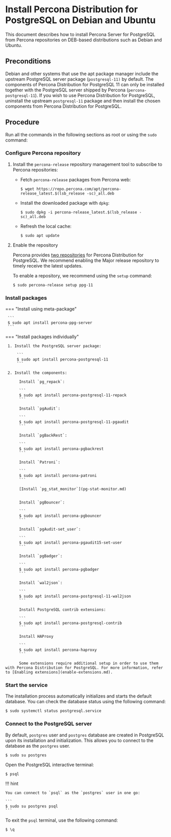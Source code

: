 # Install Percona Distribution for PostgreSQL on Debian and Ubuntu

This document describes how to install Percona Server for PostgreSQL from Percona repositories on DEB-based distributions such as Debian and Ubuntu.

## Preconditions

Debian and other systems that use the apt package manager include the upstream PostgreSQL server package (`postgresql-11)` by default. The components of Percona Distribution for PostgreSQL 11 can only be installed together with the PostgreSQL server shipped by Percona (`percona-postgresql-11`). If you wish to use Percona Distribution for PostgreSQL, uninstall the upstream `postgresql-11` package and then install the chosen components from Percona Distribution for PostgreSQL.

## Procedure

Run all the commands in the following sections as root or using the `sudo` command:

### Configure Percona repository

1. Install the `percona-release` repository management tool to subscribe to Percona repositories:
 
     * Fetch `percona-release` packages from Percona web:

        ```
        $ wget https://repo.percona.com/apt/percona-release_latest.$(lsb_release -sc)_all.deb
        ```

     * Install the downloaded package with `dpkg`:

        ```
        $ sudo dpkg -i percona-release_latest.$(lsb_release -sc)_all.deb
        ```

     * Refresh the local cache:

        ```
        $ sudo apt update
        ```

2. Enable the repository

   Percona provides [two repositories](repo-overview.md) for Percona Distribution for PostgreSQL. We recommend enabling the Major release repository to timely receive the latest updates. 

   To enable a repository, we recommend using the `setup` command: 

   ```
   $ sudo percona-release setup ppg-11
   ```

### Install packages

=== "Install using meta-package"
     
     ```
     $ sudo apt install percona-ppg-server
     ```

=== "Install packages individually"

     1. Install the PostgreSQL server package:

         ```
         $ sudo apt install percona-postgresql-11
         ```

     2. Install the components:

          Install `pg_repack`:

          ```
          $ sudo apt install percona-postgresql-11-repack
          ```

          Install `pgAudit`:

          ```
          $ sudo apt install percona-postgresql-11-pgaudit
          ```

          Install `pgBackRest`:

          ```
          $ sudo apt install percona-pgbackrest
          ```

          Install `Patroni`:

          ```
          $ sudo apt install percona-patroni
          ```

          [Install `pg_stat_monitor`](pg-stat-monitor.md)


          Install `pgBouncer`:

          ```
          $ sudo apt install percona-pgbouncer
          ```

          Install `pgAudit-set_user`:

          ```
          $ sudo apt install percona-pgaudit15-set-user
          ```

          Install `pgBadger`:

          ```
          $ sudo apt install percona-pgbadger
          ```

          Install `wal2json`:

          ```
          $ sudo apt install percona-postgresql-11-wal2json
          ```

          Install PostgreSQL contrib extensions:

          ```
          $ sudo apt install percona-postgresql-contrib
          ```

          Install HAProxy

          ```
          $ sudo apt install percona-haproxy
          ```
          
          Some extensions require additional setup in order to use them with Percona Distribution for PostgreSQL. For more information, refer to [Enabling extensions](enable-extensions.md).

### Start the service

The installation process automatically initializes and starts the default database. You can check the database status using the following command:

```
$ sudo systemctl status postgresql.service
```

### Connect to the PostgreSQL server

By default, `postgres` user and `postgres` database are created in PostgreSQL upon its installation and initialization. This allows you to connect to the database as the `postgres` user.

```
$ sudo su postgres
```

Open the PostgreSQL interactive terminal:

```
$ psql
```

!!! hint

    You can connect to `psql` as the `postgres` user in one go:

    ```
    $ sudo su postgres psql
    ```

To exit the `psql` terminal, use the following command:

```
$ \q
```



